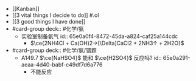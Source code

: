 - [[Kanban]]
- [[3 vital things I decide to do]] #.ol
- [[3 good things I have done]]
- #card-group 
   deck:: #化学/氨
	- 实验室制备氨气
	  id:: 65e0a0f4-8472-45da-a824-caf25a144cdc
		- $\ce{2NH4Cl + Ca(OH)2->[\Delta]CaCl2 + 2NH3↑ + 2H2O}$
- #card-group 
   deck:: #化学/氨/错题
	- A149.7 $\ce{NaHSO4}$ 能和 $\ce{H2SO4}$ 反应吗?
	  id:: 65e0a291-aeaa-4d40-babf-c49df7d6a776
		- 不能反应